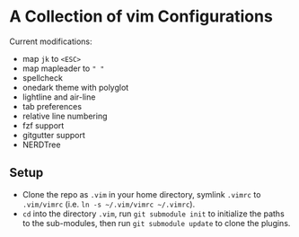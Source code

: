 # A Collection of vim Configurations

Current modifications:

* map `jk` to `<ESC>`
* map mapleader to `" "`
* spellcheck
* onedark theme with polyglot
* lightline and air-line
* tab preferences
* relative line numbering
* fzf support
* gitgutter support
* NERDTree

## Setup
 
* Clone the repo as `.vim` in your home directory, symlink `.vimrc` to `.vim/vimrc` (i.e. `ln -s ~/.vim/vimrc ~/.vimrc`). 
* `cd` into the directory `.vim`, run `git submodule init` to initialize the paths to the sub-modules, then run `git submodule update` to clone the plugins. 
